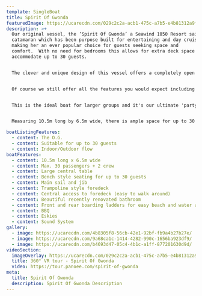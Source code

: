 ```yaml
---
template: SingleBoat
title: Spirit Of Gwonda
featuredImage: https://ucarecdn.com/029c2c2a-acb1-475c-a7b5-e4b81312a9fb/-/crop/2566x2704/1039,0/-/preview/
description: >+
  Our original vessel, the ‘Spirit Of Gwonda’ a Seawind 1050 Resort sailing
  catamaran which has been purpose built for entertaining and day cruises
  making her an ever popular choice for guests seeking space and
  comfort.  With no need for bedrooms this allows for extra deck space to
  accommodate up to 30 guests.


  The clever and unique design of this vessel offers a completely open plan layout so your guests can interact with each other at all times whether inside or outside the vessel.  


  Of course we still offer all the features you would expect including the ever-popular front trampoline sections for soaking up the sun, generous inside bench seating with our largest undercover area and a central table, barbecue and renovated bathroom facilities.


  This is the ideal boat for larger groups and it's our ultimate 'party boat'.  Spirit of Gwonda is also wonderful for families with small children.  


  Measuring 10.5m long by 6.5m wide, there is ample space for up to 30 people (plus 2 crew), approx 60 square metres of deck space in fact.  You will be amazed at the room available inside this smooth and stable boat, making it ideal for social occasions of all kinds.

boatListingFeatures:
  - content: The O.G.
  - content: Suitable for up to 30 guests
  - content: Indoor/Outdoor flow
boatFeatures:
  - content: 10.5m long x 6.5m wide
  - content: Max. 30 passengers + 2 crew
  - content: Large central table
  - content: Bench style seating for up to 30 guests
  - content: Main sail and jib
  - content: Trampoline style foredeck
  - content: Central access to foredeck (easy to walk around)
  - content: Beautiful recently renovated bathroom
  - content: Front and rear boarding ladders for easy beach and water access
  - content: BBQ
  - content: Eskies
  - content: Sound System
gallery:
  - image: https://ucarecdn.com/4b8305f8-56cb-42e1-92bf-fb9a4b27b27e/
  - image: https://ucarecdn.com/9a68ca1c-1414-4282-990c-1656ba923df9/
  - image: https://ucarecdn.com/b4693d47-05c4-4b1c-a1ff-877201630d9d/
videoSection:
  imageOverlay: https://ucarecdn.com/029c2c2a-acb1-475c-a7b5-e4b81312a9fb/
  title: 360° VR tour - Spirit Of Gwonda
  video: https://tour.panoee.com/spirit-of-gwonda
meta:
  title: Spirit Of Gwonda
  description: Spirit Of Gwonda Description
---
```

